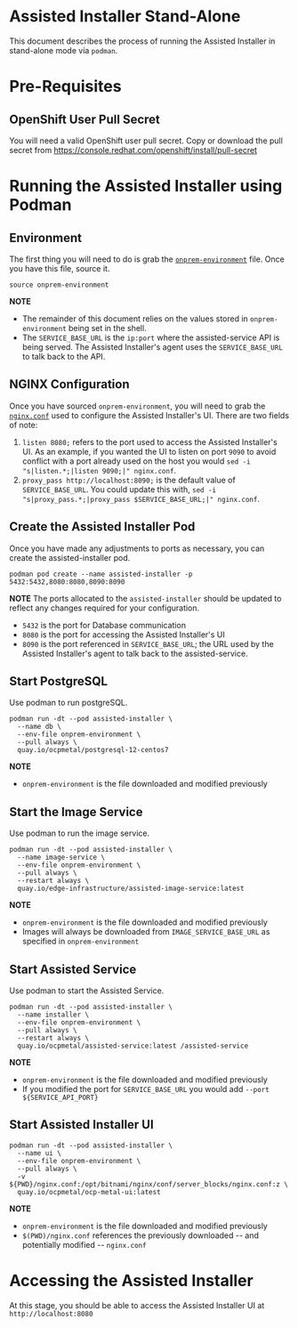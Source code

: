 Assisted Installer Stand-Alone
==============================

This document describes the process of running the Assisted Installer in
stand-alone mode via `podman`.

# Pre-Requisites

## OpenShift User Pull Secret

You will need a valid OpenShift user pull secret. Copy or download the pull
secret from https://console.redhat.com/openshift/install/pull-secret

# Running the Assisted Installer using Podman

## Environment

The first thing you will need to do is grab the
[`onprem-environment`](https://raw.githubusercontent.com/openshift/assisted-service/master/onprem-environment)
file. Once you have this file, source it.

```
source onprem-environment
```

**NOTE**
* The remainder of this document relies on the values stored in
    `onprem-environment` being set in the shell.
* The `SERVICE_BASE_URL` is the `ip:port` where the assisted-service
    API is being served. The Assisted Installer's agent uses the
    `SERVICE_BASE_URL` to talk back to the API.


## NGINX Configuration

Once you have sourced `onprem-environment`, you will need to grab the
[`nginx.conf`](https://raw.githubusercontent.com/openshift/assisted-service/master/deploy/ui/nginx.conf)
used to configure the Assisted Installer's UI. There are two fields of note:

1. `listen 8080;` refers to the port used to access the Assisted Installer's UI.
  As an example, if you wanted the UI to listen on port `9090` to avoid conflict
  with a port already used on the host you would `sed -i "s|listen.*;|listen 9090;|" nginx.conf`.
1. `proxy_pass http://localhost:8090;` is the default value of `SERVICE_BASE_URL`.
  You could update this with, `sed -i "s|proxy_pass.*;|proxy_pass $SERVICE_BASE_URL;|" nginx.conf`.

## Create the Assisted Installer Pod

Once you have made any adjustments to ports as necessary, you can create the
assisted-installer pod.

```
podman pod create --name assisted-installer -p 5432:5432,8080:8080,8090:8090
```

**NOTE**
The ports allocated to the `assisted-installer` should be updated to reflect any
changes required for your configuration.

* `5432` is the port for Database communication
* `8080` is the port for accessing the Assisted Installer's UI
* `8090` is the port referenced in `SERVICE_BASE_URL`; the URL used by the
    Assisted Installer's agent to talk back to the assisted-service.

## Start PostgreSQL

Use podman to run postgreSQL.

```
podman run -dt --pod assisted-installer \
  --name db \
  --env-file onprem-environment \
  --pull always \
  quay.io/ocpmetal/postgresql-12-centos7
```

**NOTE**
* `onprem-environment` is the file downloaded and modified previously

## Start the Image Service

Use podman to run the image service.

```
podman run -dt --pod assisted-installer \
  --name image-service \
  --env-file onprem-environment \
  --pull always \
  --restart always \
  quay.io/edge-infrastructure/assisted-image-service:latest
```

**NOTE**
* `onprem-environment` is the file downloaded and modified previously
* Images will always be downloaded from `IMAGE_SERVICE_BASE_URL` as specified in `onprem-environment`

## Start Assisted Service

Use podman to start the Assisted Service.

```
podman run -dt --pod assisted-installer \
  --name installer \
  --env-file onprem-environment \
  --pull always \
  --restart always \
  quay.io/ocpmetal/assisted-service:latest /assisted-service
```

**NOTE**
* `onprem-environment` is the file downloaded and modified previously
* If you modified the port for `SERVICE_BASE_URL` you would add `--port ${SERVICE_API_PORT}`

## Start Assisted Installer UI

```
podman run -dt --pod assisted-installer \
  --name ui \
  --env-file onprem-environment \
  --pull always \
  -v ${PWD}/nginx.conf:/opt/bitnami/nginx/conf/server_blocks/nginx.conf:z \
  quay.io/ocpmetal/ocp-metal-ui:latest
```

**NOTE**
* `onprem-environment` is the file downloaded and modified previously
* `$(PWD)/nginx.conf` references the previously downloaded -- and potentially
    modified -- `nginx.conf`

# Accessing the Assisted Installer

At this stage, you should be able to access the Assisted Installer UI at
`http://localhost:8080`
